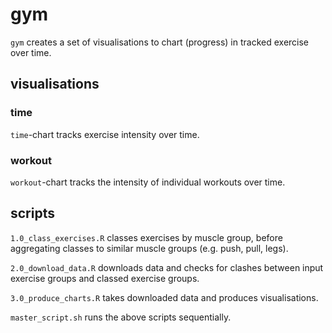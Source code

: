 # gym

`gym` creates a set of visualisations to chart (progress) in tracked exercise over time.

## visualisations

### time

`time`-chart tracks exercise intensity over time.

### workout

`workout`-chart tracks the intensity of individual workouts over time.

## scripts

`1.0_class_exercises.R` classes exercises by muscle group, before aggregating classes to similar muscle groups (e.g. push, pull, legs).

`2.0_download_data.R` downloads data and checks for clashes between input exercise groups and classed exercise groups.

`3.0_produce_charts.R` takes downloaded data and produces visualisations.

`master_script.sh` runs the above scripts sequentially.
